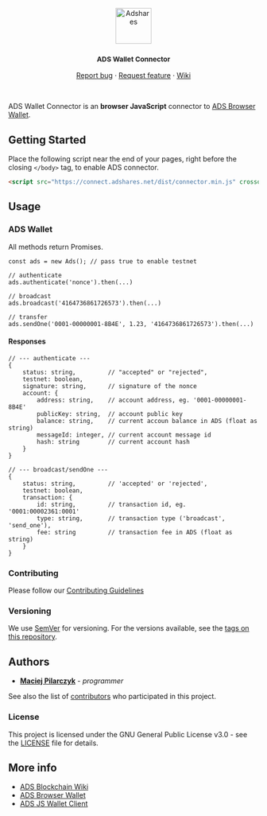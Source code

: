 <p align="center">
  <a href="https://adshares.net/">
    <img src="https://adshares.net/logos/ads.svg" alt="Adshares" width=72 height=72>
  </a>
  <h3 align="center"><small>ADS Wallet Connector</small></h3>
  <p align="center">
    <a href="https://github.com/adshares/ads-js-connector/issues/new?template=bug_report.md&labels=Bug">Report bug</a>
    ·
    <a href="https://github.com/adshares/ads-js-connector/issues/new?template=feature_request.md&labels=New%20Feature">Request feature</a>
    ·
    <a href="https://github.com/adshares/ads/wiki">Wiki</a>
  </p>
</p>

<br>

ADS Wallet Connector is an **browser JavaScript** connector to [ADS Browser Wallet](https://github.com/adshares/ads-browser-wallet).

## Getting Started

Place the following script near the end of your pages, right before the closing `</body>` tag, to enable ADS connector.

```html
<script src="https://connect.adshares.net/dist/connector.min.js" crossorigin="anonymous"></script>
```

## Usage

### ADS Wallet

All methods return Promises.

```
const ads = new Ads(); // pass true to enable testnet

// authenticate
ads.authenticate('nonce').then(...)

// broadcast
ads.broadcast('4164736861726573').then(...)

// transfer
ads.sendOne('0001-00000001-8B4E', 1.23, '4164736861726573').then(...)

```

#### Responses

``` 
// --- authenticate ---
{
    status: string,         // "accepted" or "rejected",
    testnet: boolean,
    signature: string,      // signature of the nonce
    account: {
        address: string,    // account address, eg. '0001-00000001-8B4E'
        publicKey: string,  // account public key
        balance: string,    // current accoun balance in ADS (float as string)
        messageId: integer, // current account message id
        hash: string        // current account hash
    }
}
```
``` 
// --- broadcast/sendOne ---
{
    status: string,         // 'accepted' or 'rejected',
    testnet: boolean,
    transaction: {
        id: string,         // transaction id, eg. '0001:00002361:0001'
        type: string,       // transaction type ('broadcast', 'send_one'),
        fee: string         // transaction fee in ADS (float as string)
    }
}
```

### Contributing

Please follow our [Contributing Guidelines](docs/CONTRIBUTING.md)

### Versioning

We use [SemVer](http://semver.org/) for versioning. For the versions available, see the [tags on this repository](https://github.com/adshares/ads-js-connector/tags). 

## Authors

- **[Maciej Pilarczyk](https://github.com/m-pilarczyk)** - _programmer_

See also the list of [contributors](https://github.com/adshares/ads-js-connector/contributors) who participated in this project.

### License

This project is licensed under the GNU General Public License v3.0 - see the [LICENSE](LICENSE) file for details.

## More info

- [ADS Blockchain Wiki](https://github.com/adshares/ads/wiki)
- [ADS Browser Wallet](https://github.com/adshares/ads-browser-wallet)
- [ADS JS Wallet Client](https://github.com/adshares/ads-js-wallet)
